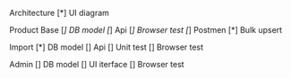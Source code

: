 Architecture
[*] UI diagram

Product Base
[*] DB model
[*] Api
[*] Browser test
[*] Postmen
[*] Bulk upsert

Import
[*] DB model
[] Api
[] Unit test
[] Browser test

Admin
[] DB model
[] UI iterface
[] Browser test